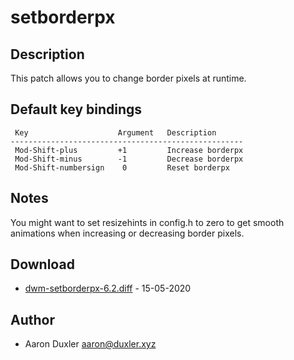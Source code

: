 setborderpx
===========

Description
-----------

This patch allows you to change border pixels at runtime.

Default key bindings
--------------------
	 Key                    Argument   Description
	----------------------------------------------------
	 Mod-Shift-plus         +1         Increase borderpx
	 Mod-Shift-minus        -1         Decrease borderpx
	 Mod-Shift-numbersign    0         Reset borderpx

Notes
-----
You might want to set resizehints in config.h to zero to get smooth animations
when increasing or decreasing border pixels.

Download
--------
* [dwm-setborderpx-6.2.diff](dwm-setborderpx-6.2.diff) - 15-05-2020

Author
------
* Aaron Duxler <aaron@duxler.xyz>
